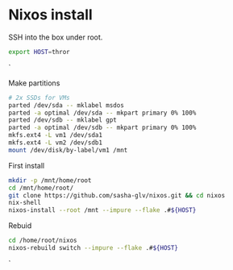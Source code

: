 # Nixos install

SSH into the box under root.

``` sh
export HOST=thror
```

`

Make partitions

``` sh
# 2x SSDs for VMs
parted /dev/sda -- mklabel msdos
parted -a optimal /dev/sda -- mkpart primary 0% 100%
parted /dev/sdb -- mklabel gpt
parted -a optimal /dev/sdb -- mkpart primary 0% 100%
mkfs.ext4 -L vm1 /dev/sda1
mkfs.ext4 -L vm2 /dev/sdb1
mount /dev/disk/by-label/vm1 /mnt
```

First install
``` sh
mkdir -p /mnt/home/root
cd /mnt/home/root/
git clone https://github.com/sasha-glv/nixos.git && cd nixos
nix-shell
nixos-install --root /mnt --impure --flake .#${HOST}
```

Rebuid

``` sh
cd /home/root/nixos
nixos-rebuild switch --impure --flake .#${HOST}
```

`
